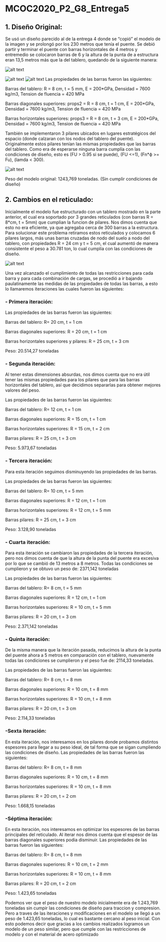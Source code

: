 # MCOC2020_P2_G8_Entrega5
## 1. Diseño Original:

  Se usó un diseño parecido al de la entrega 4 donde se “copió” el modelo de la imagen y se prolongó por los 230 metros que tenía el puente. Se debió partir y terminar el puente con barras horizontales de 4 metros y entremedio se colocaron barras de 6 y la altura de la punta de a estructura eran 13,5 metros más que la del tablero, quedando de la siguiente manera:

![alt text](https://github.com/EduardoGM98/MCOC2020_P2_G8_Entrega5/blob/main/IMAGEN.png)<br>

![alt text](https://github.com/EduardoGM98/MCOC2020_P2_G8_Entrega5/blob/main/IMAGEN2.png)
![alt text](https://github.com/EduardoGM98/MCOC2020_P2_G8_Entrega5/blob/main/IMAGEN3.png)
Las propiedades de las barras fueron las siguientes:

Barras del tablero: R = 8 cm, t = 5 mm, E = 200*GPa, Densidad = 7600 kg/m3, Tension de fluencia = 420 MPa

Barras diagonales superiores: props2 = R = 8 cm, t = 1 cm, E = 200*GPa, Densidad = 7600 kg/m3, Tension de fluencia = 420 MPa

Barras horizontales superiores: props3 = R = 8 cm, t = 3 cm, E = 200*GPa, Densidad = 7600 kg/m3, Tension de fluencia = 420 MPa


También se implementaron 3 pilares ubicados en lugares estratégicos del espacio (donde calzaran con los nodos del tablero del puente). Originalmente estos pilares tenían las mismas propiedades que las barras del tablero. Como era de esperarse ninguna barra cumplía con las condiciones de diseño, esto es (FU > 0.95 si se puede), (FU <=1), (Fn*ϕ >= Fu), (lamda < 300).

![alt text](https://github.com/EduardoGM98/MCOC2020_P2_G8_Entrega5/blob/main/IMAGEN4.png)<br>

Peso del modelo original:   1243,769 toneladas. (Sin cumplir condiciones de diseño)

## 2. Cambios en el reticulado:

Inicialmente el modelo fue estructurado con un tablero mostrado en la parte anterior, el cual era soportado por 3 grandes reticulados (con barras R = 8*cm, t = 5mm) que cumplian la funcion de pilares. Nos dimos cuenta que esto no era eficiente, ya que agregaba cerca de 300 barras a la estructura. 
Para solucionar este problema retiramos estos reticulados y colocamos 6 pilares largos, más unas barras cruzadas de nodo del suelo a nodo del tablero, con propiedades R = 24 cm y t = 5 cm, el cual aumentó de manera consistente el peso a 30.781 ton, lo cual cumplía con las condiciones de diseño. 

![alt text](https://github.com/EduardoGM98/MCOC2020_P2_G8_Entrega5/blob/main/IMAGEN5.png)<br>

Una vez alcanzado el cumplimiento de todas las restricciones para cada barra y para cada combinación de cargas, se procedió a ir bajando paulatinamente las medidas de las propiedades de todas las barras, a esto lo llamaremos iteraciones las cuales fueron las siguientes:


### - Primera iteración:

Las propiedades de las barras fueron las siguientes:

Barras del tablero: R= 20 cm, t = 1 cm 

Barras diagonales superiores: R = 20 cm, t = 1 cm

Barras horizontales superiores y pilares: R = 25 cm, t = 3 cm

Peso: 20.514,27 toneladas


### - Segunda iteración:

Al tener estas dimensiones absurdas, nos dimos cuenta que no era útil tener las mismas propiedades para los pilares que para las barras horizontales del tablero, así que decidimos separarlas para obtener mejores valores del peso.

Las propiedades de las barras fueron las siguientes:

Barras del tablero: R= 12 cm, t = 1 cm 

Barras diagonales superiores: R = 15 cm, t = 1 cm

Barras horizontales superiores: R = 15 cm, t = 2 cm

Barras pilares: R = 25 cm, t = 3 cm

Peso: 5.973,67 toneladas


### - Tercera iteración:

Para esta iteración seguimos disminuyendo las propiedades de las barras.

Las propiedades de las barras fueron las siguientes:

Barras del tablero: R= 10 cm, t = 5 mm 

Barras diagonales superiores: R = 12 cm, t = 1 cm

Barras horizontales superiores: R = 12 cm, t = 5 mm

Barras pilares: R = 25 cm, t = 3 cm

Peso: 3.128,90 toneladas


### - Cuarta iteración:
Para esta iteración se cambiaron las propiedades de la tercera iteración, pero nos dimos cuenta de que la altura de la punta del puente era excesiva por lo que se cambió de 13 metros a 8 metros. Todas las condiciones se cumplieron y se obtuvo un peso de: 2371,142 toneladas

Las propiedades de las barras fueron las siguientes:

Barras del tablero: R= 8 cm, t = 5 mm 

Barras diagonales superiores: R = 12 cm, t = 1 cm

Barras horizontales superiores: R = 10 cm, t = 5 mm

Barras pilares: R = 20 cm, t = 3 cm

Peso: 2.371,142 toneladas


### - Quinta iteración:
De la misma manera que la iteración pasada, reducimos la altura de la punta del puente ahora a 5 metros en comparación con el tablero, nuevamente todas las condiciones se cumplieron y el peso fue de: 2114,33 toneladas.

Las propiedades de las barras fueron las siguientes:

Barras del tablero: R= 8 cm, t = 8 mm 

Barras diagonales superiores: R = 10 cm, t = 8 mm

Barras horizontales superiores: R = 10 cm, t = 8 mm

Barras pilares: R = 20 cm, t = 3 cm

Peso: 2.114,33 toneladas


### -Sexta iteración:
En esta iteración, nos interesamos en los pilares donde probamos distintos espesores para llegar a su peso ideal, de tal forma que se sigan cumpliendo las condiciones de diseño.
Las propiedades de las barras fueron las siguientes:

Barras del tablero: R= 8 cm, t = 8 mm 

Barras diagonales superiores: R = 10 cm, t = 8 mm

Barras horizontales superiores: R = 10 cm, t = 8 mm

Barras pilares: R = 20 cm, t = 2 cm

Peso: 1.668,15 toneladas


### -Séptima iteración:
En esta iteración, nos interesamos en optimizar los espesores de las barras principales del reticulado. Al iterar nos dimos cuenta que el espesor de las barras diagonales superiores podia disminuir. Las propiedades de las barras fueron las siguientes:

Barras del tablero: R= 8 cm, t = 8 mm 

Barras diagonales superiores: R = 10 cm, t = 2 mm

Barras horizontales superiores: R = 10 cm, t = 8 mm

Barras pilares: R = 20 cm, t = 2 cm

Peso: 1.423,65 toneladas 


Podemos ver que el peso de nuestro modelo inicialmente era de 1.243,769 toneladas sin cumpir las condiciones de diseño para traccion y compresion. Pero a traves de las iteraciones y modificaciones en el modelo se llegó a un peso de 1.423,65 toneladas, lo cual es bastante cercano al peso inicial. Con esto podemos decir que gracias a los cambios realizados logramos un modelo de un peso similar, pero que cumple con las restricciones de modelo y con el material de acero optimizado


